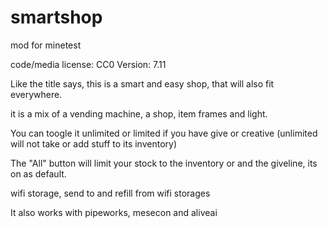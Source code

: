 # smartshop
mod for minetest

code/media license: CC0
Version: 7.11

Like the title says, this is a smart and easy shop, that will also fit everywhere.

it is a mix of a vending machine, a shop, item frames and light.

You can toogle it unlimited or limited if you have give or creative
(unlimited will not take or add stuff to its inventory)

The "All" button will limit your stock to the inventory or and the giveline, its on as default.

wifi storage, send to and refill from wifi storages

It also works with pipeworks, mesecon and aliveai
